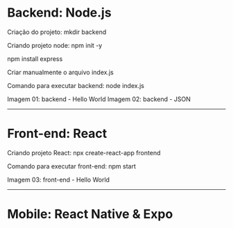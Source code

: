 # Backend: Node.js

Criação do projeto:
mkdir backend

Criando projeto node:
npm init -y

npm install express

Criar manualmente o arquivo index.js

Comando para executar backend:
node index.js

Imagem 01: backend - Hello World
Imagem 02: backend - JSON

---

# Front-end: React

Criando projeto React:
npx create-react-app frontend

Comando para executar front-end:
npm start

Imagem 03: front-end - Hello World

---

# Mobile: React Native & Expo


